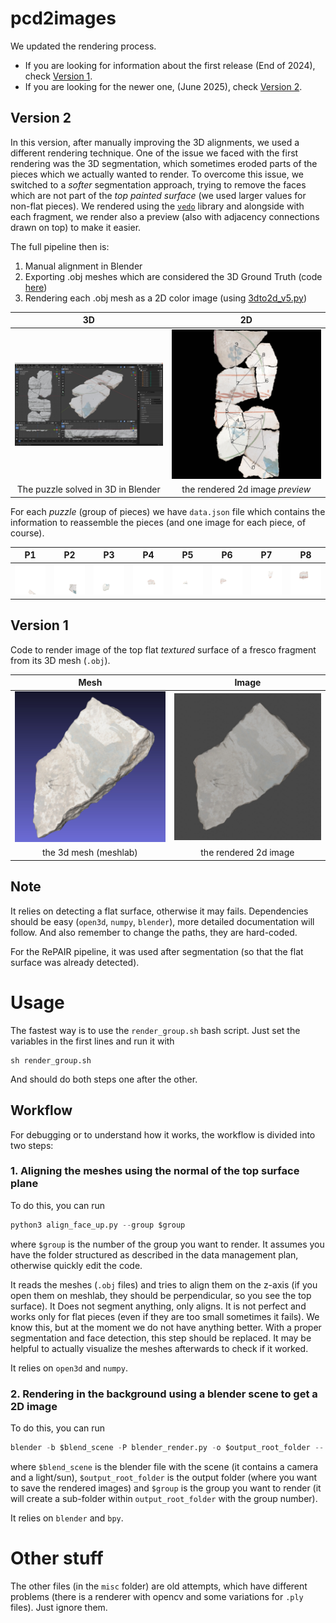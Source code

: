 # pcd2images

We updated the rendering process. 
- If you are looking for information about the first release (End of 2024), check [Version 1](https://github.com/RePAIRProject/pcd2images?tab=readme-ov-file#version-1). 
- If you are looking for the newer one, (June 2025), check [Version 2](https://github.com/RePAIRProject/pcd2images?tab=readme-ov-file#version-2).


## Version 2

In this version, after manually improving the 3D alignments, we used a different rendering technique. One of the issue we faced with the first rendering was the 3D segmentation, which sometimes eroded parts of the pieces which we actually wanted to render. 
To overcome this issue, we switched to a *softer* segmentation approach, trying to remove the faces which are not part of the *top painted surface* (we used larger values for non-flat pieces).
We rendered using the [`vedo`](https://vedo.embl.es/) library and alongside with each fragment, we render also a preview (also with adjacency connections drawn on top) to make it easier. 

The full pipeline then is:
1. Manual alignment in Blender 
2. Exporting .obj meshes which are considered the 3D Ground Truth (code [here](https://github.com/RePAIRProject/repair_ground_truth))
3. Rendering each .obj mesh as a 2D color image (using [3dto2d_v5.py](https://github.com/RePAIRProject/pcd2images/blob/main/3dto2d_v5.py))

| 3D | 2D |
|:----:|:-----:|
|![3d mesh](imgs/v2/blender.jpg)|![rendered 2d image](imgs/v2/adjacency_preview.jpg)|
| The puzzle solved in 3D in Blender | the rendered 2d image *preview* |

For each *puzzle* (group of pieces) we have `data.json` file which contains the information to reassemble the pieces (and one image for each piece, of course).

| P1 | P2 | P3 | P4 | P5 | P6 | P7 | P8 |
|:----:|:-----:|:----:|:-----:|:----:|:-----:|:----:|:-----:|
|![piece](imgs/v2/pieces/RPf_00001.png)|![piece](imgs/v2/pieces/RPf_00002.png)|![piece](imgs/v2/pieces/RPf_00003.png)|![piece](imgs/v2/pieces/RPf_00004.png)|![piece](imgs/v2/pieces/RPf_00005.png)|![piece](imgs/v2/pieces/RPf_00006.png)|![piece](imgs/v2/pieces/RPf_00007.png)|![piece](imgs/v2/pieces/RPf_00008.png)|

## Version 1
Code to render image of the top flat *textured* surface of a fresco fragment from its 3D mesh (`.obj`). 

| Mesh | Image |
|:----:|:-----:|
|![3d mesh](imgs/mesh.jpg)|![rendered 2d image](imgs/example_rendered.jpg)|
| the 3d mesh (meshlab) | the rendered 2d image |

## Note
It relies on detecting a flat surface, otherwise it may fails. 
Dependencies should be easy (`open3d`, `numpy`, `blender`), more detailed documentation will follow.
And also remember to change the paths, they are hard-coded.

For the RePAIR pipeline, it was used after segmentation (so that the flat surface was already detected).

# Usage 
The fastest way is to use the `render_group.sh` bash script.
Just set the variables in the first lines and run it with 
```
sh render_group.sh
```
And should do both steps one after the other.

## Workflow
For debugging or to understand how it works, the workflow is divided into two steps:

### 1. Aligning the meshes using the normal of the top surface plane
To do this, you can run 
```python
python3 align_face_up.py --group $group
```
where `$group` is the number of the group you want to render. It assumes you have the folder structured as described in the data management plan, otherwise quickly edit the code.

It reads the meshes (`.obj` files) and tries to align them on the z-axis (if you open them on meshlab, they should be perpendicular, so you see the top surface). 
It Does not segment anything, only aligns. It is not perfect and works only for flat pieces (even if they are too small sometimes it fails).
We know this, but at the moment we do not have anything better. With a proper segmentation and face detection, this step should be replaced.
It may be helpful to actually visualize the meshes afterwards to check if it worked.

It relies on `open3d` and `numpy`.

### 2. Rendering in the background using a blender scene to get a 2D image
To do this, you can run 
```python 
blender -b $blend_scene -P blender_render.py -o $output_root_folder -- group $group
```
where `$blend_scene` is the blender file with the scene (it contains a camera and a light/sun), `$output_root_folder` is the output folder (where you want to save the rendered images) and `$group` is the group you want to render (it will create a sub-folder within `output_root_folder` with the group number).

It relies on `blender` and `bpy`.

# Other stuff 
The other files (in the `misc` folder) are old attempts, which have different problems (there is a renderer with opencv and some variations for `.ply` files). Just ignore them.
